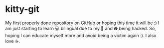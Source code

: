 # kitty-git
My first properly done repository on GitHub or hoping this time it will be :)
I am just starting to learn :computer: bilingual due to my :email: and :phone: being hacked. So, hoping I can educate myself more and avoid being a victim again :). I also love :coffee:.
